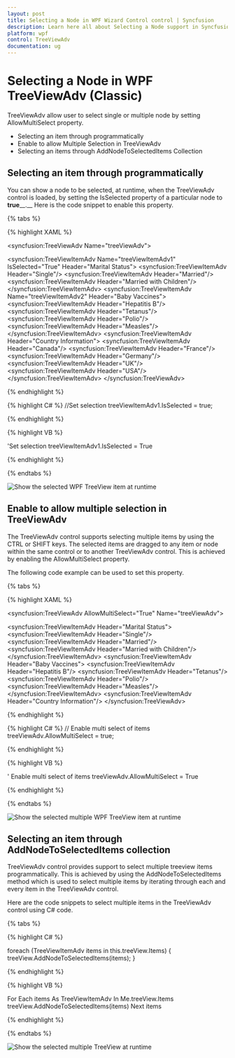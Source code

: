 ```yaml
---
layout: post
title: Selecting a Node in WPF Wizard Control control | Syncfusion
description: Learn here all about Selecting a Node support in Syncfusion WPF TreeViewAdv (Classic) control and more.
platform: wpf
control: TreeViewAdv
documentation: ug
---
```

# Selecting a Node in WPF TreeViewAdv (Classic)

TreeViewAdv allow user to select single or multiple node by setting AllowMultiSelect property.

* Selecting an item through programmatically
* Enable to allow Multiple Selection in TreeViewAdv
* Selecting an items through AddNodeToSelectedItems Collection

## Selecting an item through programmatically

You can show a node to be selected, at runtime, when the TreeViewAdv control is loaded, by setting the IsSelected property of a particular node to __true____.__ Here is the code snippet to enable this property.

{% tabs %}

{% highlight XAML %}

<!-- Adding TreeViewAdv with selected -->
<syncfusion:TreeViewAdv Name="treeViewAdv">
<!-- Adding TreeViewItemAdv -->
<syncfusion:TreeViewItemAdv Name="treeViewItemAdv1" IsSelected="True" Header="Marital Status">
<syncfusion:TreeViewItemAdv Header="Single"/>
<syncfusion:TreeViewItemAdv Header="Married"/>
<syncfusion:TreeViewItemAdv Header="Married with Children"/>
</syncfusion:TreeViewItemAdv>
<syncfusion:TreeViewItemAdv Name="treeViewItemAdv2" Header="Baby Vaccines">
<syncfusion:TreeViewItemAdv Header="Hepatitis B"/>
<syncfusion:TreeViewItemAdv Header="Tetanus"/>
<syncfusion:TreeViewItemAdv Header="Polio"/>
<syncfusion:TreeViewItemAdv Header="Measles"/>
</syncfusion:TreeViewItemAdv>
<syncfusion:TreeViewItemAdv Header="Country Information">
<syncfusion:TreeViewItemAdv Header="Canada"/>
<syncfusion:TreeViewItemAdv Header="France"/>
<syncfusion:TreeViewItemAdv Header="Germany"/>
<syncfusion:TreeViewItemAdv Header="UK"/>
<syncfusion:TreeViewItemAdv Header="USA"/>
</syncfusion:TreeViewItemAdv>
</syncfusion:TreeViewAdv>

{% endhighlight %}

{% highlight C# %}
//Set selection
treeViewItemAdv1.IsSelected = true;

{% endhighlight %}

{% highlight VB %}

'Set selection
treeViewItemAdv1.IsSelected = True

{% endhighlight %}

{% endtabs %}  

![Show the selected WPF TreeView item at runtime](Selecting_node_images/Selecting_node_img1.jpeg)

## Enable to allow multiple selection in TreeViewAdv

The TreeViewAdv control supports selecting multiple items by using the CTRL or SHIFT keys. The selected items are dragged to any item or node within the same control or to another TreeViewAdv control. This is achieved by enabling the AllowMultiSelect property.

The following code example can be used to set this property.

{% tabs %}

{% highlight XAML %}

<!-- Adding TreeViewAdv with multiselection of items  -->
<syncfusion:TreeViewAdv AllowMultiSelect="True" Name="treeViewAdv">
<!-- Adding TreeViewItemAdv -->
<syncfusion:TreeViewItemAdv Header="Marital Status">
<syncfusion:TreeViewItemAdv Header="Single"/>
<syncfusion:TreeViewItemAdv Header="Married"/>
<syncfusion:TreeViewItemAdv Header="Married with Children"/>
</syncfusion:TreeViewItemAdv>
<syncfusion:TreeViewItemAdv Header="Baby Vaccines">
<syncfusion:TreeViewItemAdv Header="Hepatitis B"/>
<syncfusion:TreeViewItemAdv Header="Tetanus"/>
<syncfusion:TreeViewItemAdv Header="Polio"/>
<syncfusion:TreeViewItemAdv Header="Measles"/>
</syncfusion:TreeViewItemAdv>
<syncfusion:TreeViewItemAdv Header="Country Information"/>
</syncfusion:TreeViewAdv>

{% endhighlight %}

{% highlight C# %}
// Enable multi select of items
treeViewAdv.AllowMultiSelect = true;

{% endhighlight %}

{% highlight VB %}

' Enable multi select of items
treeViewAdv.AllowMultiSelect = True

{% endhighlight %}

{% endtabs %}  

![Show the selected multiple WPF TreeView item at runtime](Selecting_node_images/Selecting_node_img2.jpeg)

## Selecting an item through AddNodeToSelectedItems collection

TreeViewAdv control provides support to select multiple treeview items programmatically. This is achieved by using the AddNodeToSelectedItems method which is used to select multiple items by iterating through each and every item in the TreeViewAdv control.

Here are the code snippets to select multiple items in the TreeViewAdv control using C# code.

{% tabs %}

{% highlight C# %}

foreach (TreeViewItemAdv items in this.treeView.Items)
{
    treeView.AddNodeToSelectedItems(items);
}

{% endhighlight %}

{% highlight VB %}

For Each items As TreeViewItemAdv In Me.treeView.Items
treeView.AddNodeToSelectedItems(items)
Next items

{% endhighlight %}

{% endtabs %}  

![Show the selected multiple TreeView at runtime](Selecting_node_images/Selecting_node_img3.jpeg)


